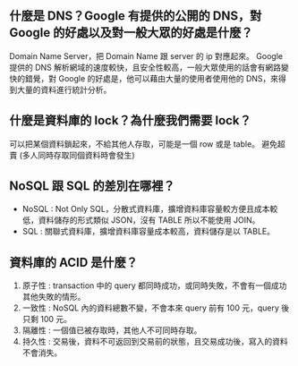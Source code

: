 ## 什麼是 DNS？Google 有提供的公開的 DNS，對 Google 的好處以及對一般大眾的好處是什麼？
Domain Name Server，把 Domain Name 跟 server 的 ip 對應起來。
Google 提供的 DNS 解析網域的速度較快，且安全性較高，一般大眾使用的話會有網路變快的錯覺，對 Google 的好處是，他可以藉由大量的使用者使用他的 DNS，來得到大量的資料進行統計分析。


## 什麼是資料庫的 lock？為什麼我們需要 lock？
可以把某個資料鎖起來，不給其他人存取，可能是一個 row 或是 table。
避免超賣 (多人同時存取同個資料時會發生)

## NoSQL 跟 SQL 的差別在哪裡？
- NoSQL : Not Only SQL，分散式資料庫，擴增資料庫容量較方便且成本較低，資料儲存的形式類似 JSON，沒有 TABLE 所以不能使用 JOIN。
- SQL : 關聯式資料庫，擴增資料庫容量成本較高，資料儲存是以 TABLE。

## 資料庫的 ACID 是什麼？
1. 原子性 : transaction 中的 query 都同時成功，或同時失敗，不會有一個成功其他失敗的情形。
2. 一致性 : NoSQL 內的資料總數不變，不會本來 query 前有 100 元，query 後只剩 100 元。
3. 隔離性 : 一個值已被存取時，其他人不可同時存取。
4. 持久性 : 交易後，資料不可返回到交易前的狀態，且交易成功後，寫入的資料不會消失。
